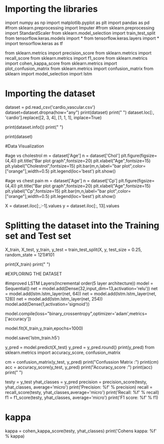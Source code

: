 # Importing the libraries
import numpy as np
import matplotlib.pyplot as plt
import pandas as pd
#from sklearn.preprocessing import Imputer
#from sklearn.preprocessing import StandardScaler
from sklearn.model_selection import train_test_split
from tensorflow.keras.models import *
from tensorflow.keras.layers import *
import tensorflow.keras as tf


from sklearn.metrics import precision_score
from sklearn.metrics import recall_score
from sklearn.metrics import f1_score
from sklearn.metrics import cohen_kappa_score
from sklearn.metrics import plot_confusion_matrix
from sklearn.metrics import confusion_matrix
from sklearn import model_selection
import lstm

# Importing the dataset
dataset = pd.read_csv('cardio_vascular.csv')
dataset=dataset.dropna(how="any")
print(dataset)
print(" ")
dataset.loc[:, 'cardio'].replace([2, 3, 4], [1, 1, 1], inplace=True)

print(dataset.info())
print(" ")

print(dataset)

#Data Visualization

#age vs cholestrol
m = dataset['Age']
n = dataset['Chol']
plt.figure(figsize=(4,4))
plt.title("Bar plot graph",fontsize=20)
plt.xlabel("Age",fontsize=15)
plt.ylabel("Cholestrol",fontsize=15)
plt.bar(m,n,label="bar plot",color=["orange"],width=0.5)
plt.legend(loc='best')
plt.show()

#age vs chest pain
m = dataset['Age']
n = dataset['Cp']
plt.figure(figsize=(4,4))
plt.title("Bar plot graph",fontsize=20)
plt.xlabel("Age",fontsize=15)
plt.ylabel("Cp",fontsize=15)
plt.bar(m,n,label="bar plot",color=["orange"],width=0.5)
plt.legend(loc='best')
plt.show()



X = dataset.iloc[:,:-1].values
y = dataset.iloc[:, 13].values

# Splitting the dataset into the Training set and Test set
X_train, X_test, y_train, y_test = train_test_split(X, y, test_size = 0.25, random_state = 121)#101


print(X_train)
print(" ")

#EXPLORING THE DATASET


#improved LSTM Layers(Incremental order(5 layer architecture))
model = Sequential()
net = model.add(Dense(32,input_dim=13,activation='relu'))
net = model.add(lstm.lstm_layer(net, 64))
net = model.add(lstm.lstm_layer(net, 128))
net = model.add(lstm.lstm_layer(net, 254))
model.add(Dense(1,activation='sigmoid'))

model.compile(loss="binary_crossentropy",optimizer='adam',metrics=['accuracy'])

model.fit(X_train,y_train,epochs=1000)

model.save('lstm_train.h5')


y_pred = model.predict(X_test)
y_pred = y_pred.round()
print(y_pred)
from sklearn.metrics import accuracy_score, confusion_matrix

cm = confusion_matrix(y_test, y_pred)
print("Confussion Matrix :")
print(cm)
acc = accuracy_score(y_test, y_pred)
print("Accuracy_score :")
print(acc)
print(" ")

testy = y_test
yhat_classes = y_pred
precision = precision_score(testy, yhat_classes, average='micro')
print('Precision: %f' % precision)
recall = recall_score(testy, yhat_classes,average='micro')
print('Recall: %f' % recall)
f1 = f1_score(testy, yhat_classes, average='micro')
print('F1 score: %f' % f1)
 
# kappa
kappa = cohen_kappa_score(testy, yhat_classes)
print('Cohens kappa: %f' % kappa)

